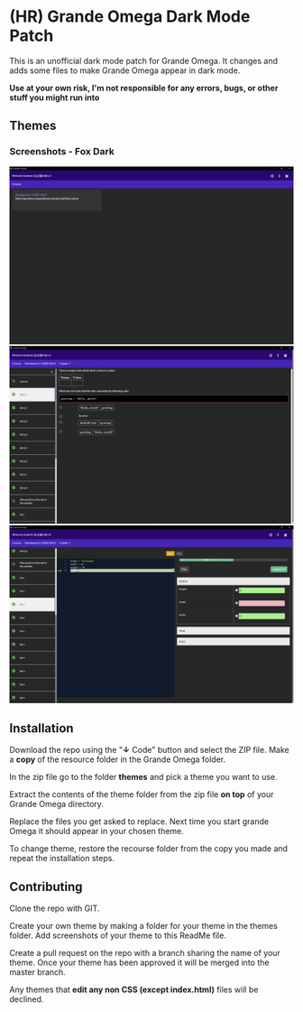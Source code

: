 <!-- @format -->

# (HR) Grande Omega Dark Mode Patch

This is an unofficial dark mode patch for Grande Omega. It changes and adds some files to make Grande Omega appear in dark mode.

**Use at your own risk, I'm not responsible for any errors, bugs, or other stuff you might run into**

## Themes

### Screenshots - Fox Dark

![](https://raw.githubusercontent.com/Foxxite/HR-Grande-Omage-Darkmode-Patch/master/screenshots/1.png)
![](https://raw.githubusercontent.com/Foxxite/HR-Grande-Omage-Darkmode-Patch/master/screenshots/2.png)
![](https://raw.githubusercontent.com/Foxxite/HR-Grande-Omage-Darkmode-Patch/master/screenshots/3.png)

## Installation

Download the repo using the "**↓** Code" button and select the ZIP file.
Make a **copy** of the resource folder in the Grande Omega folder.

In the zip file go to the folder **themes** and pick a theme you want to use.

Extract the contents of the theme folder from the zip file **on top** of your Grande Omega directory.

Replace the files you get asked to replace.
Next time you start grande Omega it should appear in your chosen theme.

To change theme, restore the recourse folder from the copy you made and repeat the installation steps.

## Contributing

Clone the repo with GIT.

Create your own theme by making a folder for your theme in the themes folder.
Add screenshots of your theme to this ReadMe file.

Create a pull request on the repo with a branch sharing the name of your theme.
Once your theme has been approved it will be merged into the master branch.

Any themes that **edit any non CSS (except index.html)** files will be declined.
